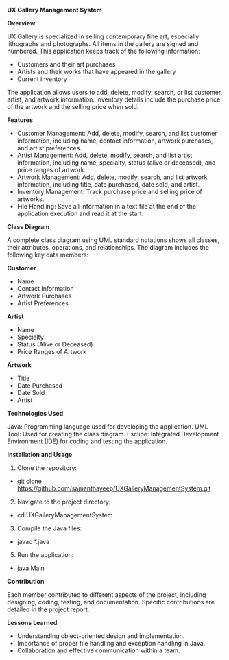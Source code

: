 **UX Gallery Management System**

**Overview**

UX Gallery is specialized in selling contemporary fine art, especially lithographs and photographs. All items in the gallery are signed and numbered. This application keeps track of the following information:

- Customers and their art purchases
- Artists and their works that have appeared in the gallery
- Current inventory

The application allows users to add, delete, modify, search, or list customer, artist, and artwork information. Inventory details include the purchase price of the artwork and the selling price when sold.

**Features**

- Customer Management: Add, delete, modify, search, and list customer information, including name, contact information, artwork purchases, and artist preferences.
- Artist Management: Add, delete, modify, search, and list artist information, including name, specialty, status (alive or deceased), and price ranges of artwork.
- Artwork Management: Add, delete, modify, search, and list artwork information, including title, date purchased, date sold, and artist.
- Inventory Management: Track purchase price and selling price of artworks.
- File Handling: Save all information in a text file at the end of the application execution and read it at the start.

**Class Diagram**

A complete class diagram using UML standard notations shows all classes, their attributes, operations, and relationships. The diagram includes the following key data members:

**Customer**
- Name
- Contact Information
- Artwork Purchases
- Artist Preferences

**Artist**
- Name
- Specialty
- Status (Alive or Deceased)
- Price Ranges of Artwork

**Artwork**
- Title
- Date Purchased
- Date Sold
- Artist

**Technologies Used**

Java: Programming language used for developing the application.
UML Tool: Used for creating the class diagram.
Esclipe: Integrated Development Environment (IDE) for coding and testing the application.

**Installation and Usage**

1. Clone the repository:
- git clone https://github.com/samanthayeep/UXGalleryManagementSystem.git

2. Navigate to the project directory:
- cd UXGalleryManagementSystem

3. Compile the Java files:
- javac *.java

5. Run the application:
- java Main

**Contribution**

Each member contributed to different aspects of the project, including designing, coding, testing, and documentation. Specific contributions are detailed in the project report.

**Lessons Learned**

- Understanding object-oriented design and implementation.
- Importance of proper file handling and exception handling in Java.
- Collaboration and effective communication within a team.

